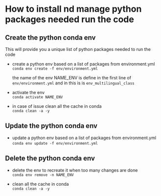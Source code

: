 # How to install nd manage python packages needed run the code

## Create the python conda env  
This will provide you a unique list of python packages needed to run the code
- create a python env based on a list of packages from environment.yml  
  ```conda env create -f env/environment.yml```  
  
  the name of the env NAME_ENV is define in the first line of ```env/environment.yml``` 
  and in this is is ```env_multilingual_class```
  
 - activate the env  
  ```conda activate NAME_ENV```  
  
 - in case of issue clean all the cache in conda  
   ```conda clean -a -y```  

## Update the python conda env  
- update a python env based on a list of packages from environment.yml  
  ```conda env update -f env/environment.yml```  
 
## Delete the python conda env    
- delete the env to recreate it when too many changes are done  
  ```conda env remove -n NAME_ENV```  
  
- clean all the cache in conda  
   ```conda clean -a -y```